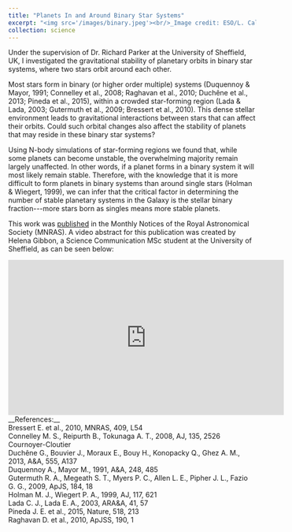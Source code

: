 ```yaml
---
title: "Planets In and Around Binary Star Systems"
excerpt: "<img src='/images/binary.jpeg'><br/>_Image credit: ESO/L. Calçada (CC BY 2.0)_"
collection: science
---
```


Under the supervision of Dr. Richard Parker at the University of Sheffield, UK, I investigated the gravitational stability of planetary orbits in binary star systems, where two stars orbit around each other.

Most stars form in binary (or higher order multiple) systems (Duquennoy & Mayor, 1991; Connelley et al., 2008; Raghavan et al., 2010; Duchêne et al., 2013; Pineda et al., 2015), within a crowded star-forming region (Lada & Lada, 2003; Gutermuth et al., 2009; Bressert et al., 2010). This dense stellar environment leads to gravitational interactions between stars that can affect their orbits. Could such orbital changes also affect the stability of planets that may reside in these binary star systems?

Using N-body simulations of star-forming regions we found that, while some planets can become unstable, the overwhelming majority remain largely unaffected. In other words, if a planet forms in a binary system it will most likely remain stable. Therefore, with the knowledge that it is more difficult to form planets in binary systems than around single stars (Holman & Wiegert, 1999), we can infer that the critical factor in determining the number of stable planetary systems in the Galaxy is the stellar binary fraction---more stars born as singles means more stable planets.

This work was [published](https://academic.oup.com/mnras/article-abstract/507/3/4507/6354807) in the Monthly Notices of the Royal Astronomical Society (MNRAS). A video abstract for this publication was created by Helena Gibbon, a Science Communication MSc student at the University of Sheffield, as can be seen below:

<iframe width="560" height="315" src="https://www.youtube.com/embed/76kANnTK9-s?si=vfv45kb0PRegNh2S" title="YouTube video player" frameborder="0" allow="accelerometer; autoplay; clipboard-write; encrypted-media; gyroscope; picture-in-picture; web-share" allowfullscreen></iframe>
<br>
__References:__
<br>
Bressert E. et al., 2010, MNRAS, 409, L54
<br>
Connelley M. S., Reipurth B., Tokunaga A. T., 2008, AJ, 135, 2526 Cournoyer-Cloutier
<br>
Duchêne G., Bouvier J., Moraux E., Bouy H., Konopacky Q., Ghez A. M., 2013, A&A, 555, A137
<br>
Duquennoy A., Mayor M., 1991, A&A, 248, 485
<br>
Gutermuth R. A., Megeath S. T., Myers P. C., Allen L. E., Pipher J. L., Fazio G. G., 2009, ApJS, 184, 18
<br>
Holman M. J., Wiegert P. A., 1999, AJ, 117, 621
<br>
Lada C. J., Lada E. A., 2003, ARA&A, 41, 57
<br>
Pineda J. E. et al., 2015, Nature, 518, 213
<br>
Raghavan D. et al., 2010, ApJSS, 190, 1
